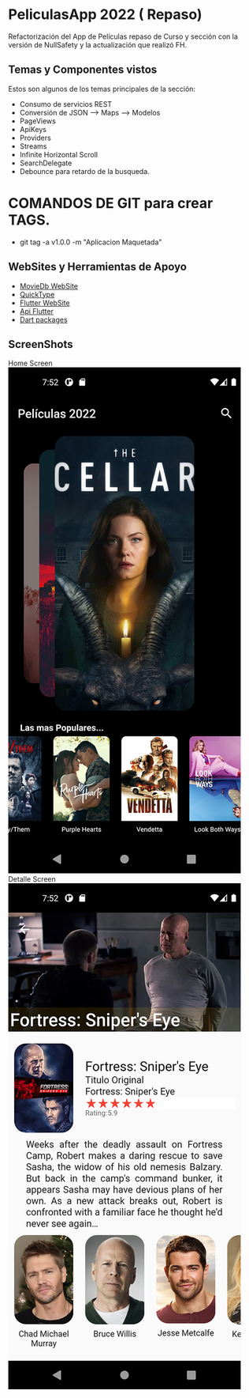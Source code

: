 # PeliculasApp 2022 ( Repaso)

Refactorización del App de Películas repaso de Curso y sección con la versión de NullSafety y la actualización que realizó FH.

## Temas y Componentes vistos

Estos son algunos de los temas principales de la sección:

- Consumo de servicios REST
- Conversión de JSON --> Maps --> Modelos
- PageViews
- ApiKeys
- Providers
- Streams
- Infinite Horizontal Scroll
- SearchDelegate
- Debounce para retardo de la busqueda.


# COMANDOS DE GIT para crear TAGS.
- git tag -a v1.0.0 -m "Aplicacion Maquetada"

## WebSites y Herramientas de Apoyo 
- [MovieDb WebSite](https://www.themoviedb.org/?language=es)
- [QuickType](https://quicktype.io/)
- [Flutter WebSite](https://flutter.dev/docs/get-started/codelab)
- [Api Flutter](https://api.flutter.dev/flutter/material/Scaffold-class.html)
- [Dart packages](https://pub.dev/)

## ScreenShots
Home Screen 
![Home Page](https://github.com/edwalpca/tsw_peliculas2022_app/blob/main/info_proyecto/HomePage.png)
Detalle Screen
![Detalle Page](https://github.com/edwalpca/tsw_peliculas2022_app/blob/main/info_proyecto/DetallePage.png)
